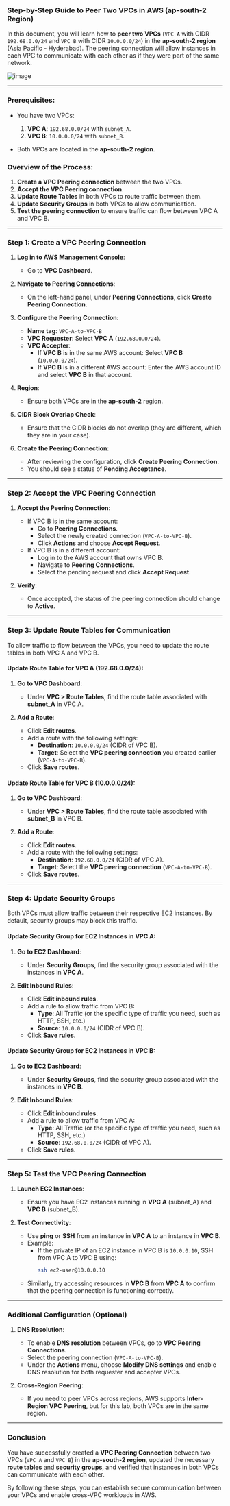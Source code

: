 ### **Step-by-Step Guide to Peer Two VPCs in AWS (ap-south-2 Region)**

In this document, you will learn how to **peer two VPCs** (`VPC A` with CIDR `192.68.0.0/24` and `VPC B` with CIDR `10.0.0.0/24`) in the **ap-south-2 region** (Asia Pacific - Hyderabad). The peering connection will allow instances in each VPC to communicate with each other as if they were part of the same network.


![image](https://github.com/user-attachments/assets/369038ba-6f9e-4a68-ac2c-34d2da82fbac)




---

### **Prerequisites:**
- You have two VPCs:
  1. **VPC A**: `192.68.0.0/24` with `subnet_A`.
  2. **VPC B**: `10.0.0.0/24` with `subnet_B`.

- Both VPCs are located in the **ap-south-2 region**.

### **Overview of the Process:**
1. **Create a VPC Peering connection** between the two VPCs.
2. **Accept the VPC Peering connection**.
3. **Update Route Tables** in both VPCs to route traffic between them.
4. **Update Security Groups** in both VPCs to allow communication.
5. **Test the peering connection** to ensure traffic can flow between VPC A and VPC B.

---

### **Step 1: Create a VPC Peering Connection**

1. **Log in to AWS Management Console**:
   - Go to **VPC Dashboard**.

2. **Navigate to Peering Connections**:
   - On the left-hand panel, under **Peering Connections**, click **Create Peering Connection**.

3. **Configure the Peering Connection**:
   - **Name tag**: `VPC-A-to-VPC-B`
   - **VPC Requester**: Select **VPC A** (`192.68.0.0/24`).
   - **VPC Accepter**:
     - If **VPC B** is in the same AWS account: Select **VPC B** (`10.0.0.0/24`).
     - If **VPC B** is in a different AWS account: Enter the AWS account ID and select **VPC B** in that account.

4. **Region**:
   - Ensure both VPCs are in the **ap-south-2** region.

5. **CIDR Block Overlap Check**:
   - Ensure that the CIDR blocks do not overlap (they are different, which they are in your case).

6. **Create the Peering Connection**:
   - After reviewing the configuration, click **Create Peering Connection**.
   - You should see a status of **Pending Acceptance**.

---

### **Step 2: Accept the VPC Peering Connection**

1. **Accept the Peering Connection**:
   - If VPC B is in the same account:
     - Go to **Peering Connections**.
     - Select the newly created connection (`VPC-A-to-VPC-B`).
     - Click **Actions** and choose **Accept Request**.
   - If VPC B is in a different account:
     - Log in to the AWS account that owns VPC B.
     - Navigate to **Peering Connections**.
     - Select the pending request and click **Accept Request**.

2. **Verify**:
   - Once accepted, the status of the peering connection should change to **Active**.

---

### **Step 3: Update Route Tables for Communication**

To allow traffic to flow between the VPCs, you need to update the route tables in both VPC A and VPC B.

#### **Update Route Table for VPC A (192.68.0.0/24)**:

1. **Go to VPC Dashboard**:
   - Under **VPC > Route Tables**, find the route table associated with **subnet_A** in VPC A.

2. **Add a Route**:
   - Click **Edit routes**.
   - Add a route with the following settings:
     - **Destination**: `10.0.0.0/24` (CIDR of VPC B).
     - **Target**: Select the **VPC peering connection** you created earlier (`VPC-A-to-VPC-B`).
   - Click **Save routes**.

#### **Update Route Table for VPC B (10.0.0.0/24)**:

1. **Go to VPC Dashboard**:
   - Under **VPC > Route Tables**, find the route table associated with **subnet_B** in VPC B.

2. **Add a Route**:
   - Click **Edit routes**.
   - Add a route with the following settings:
     - **Destination**: `192.68.0.0/24` (CIDR of VPC A).
     - **Target**: Select the **VPC peering connection** (`VPC-A-to-VPC-B`).
   - Click **Save routes**.

---

### **Step 4: Update Security Groups**

Both VPCs must allow traffic between their respective EC2 instances. By default, security groups may block this traffic.

#### **Update Security Group for EC2 Instances in VPC A**:

1. **Go to EC2 Dashboard**:
   - Under **Security Groups**, find the security group associated with the instances in **VPC A**.

2. **Edit Inbound Rules**:
   - Click **Edit inbound rules**.
   - Add a rule to allow traffic from VPC B:
     - **Type**: All Traffic (or the specific type of traffic you need, such as HTTP, SSH, etc.)
     - **Source**: `10.0.0.0/24` (CIDR of VPC B).
   - Click **Save rules**.

#### **Update Security Group for EC2 Instances in VPC B**:

1. **Go to EC2 Dashboard**:
   - Under **Security Groups**, find the security group associated with the instances in **VPC B**.

2. **Edit Inbound Rules**:
   - Click **Edit inbound rules**.
   - Add a rule to allow traffic from VPC A:
     - **Type**: All Traffic (or the specific type of traffic you need, such as HTTP, SSH, etc.)
     - **Source**: `192.68.0.0/24` (CIDR of VPC A).
   - Click **Save rules**.

---

### **Step 5: Test the VPC Peering Connection**

1. **Launch EC2 Instances**:
   - Ensure you have EC2 instances running in **VPC A** (subnet_A) and **VPC B** (subnet_B).

2. **Test Connectivity**:
   - Use **ping** or **SSH** from an instance in **VPC A** to an instance in **VPC B**.
   - Example:
     - If the private IP of an EC2 instance in VPC B is `10.0.0.10`, SSH from VPC A to VPC B using:
       ```bash
       ssh ec2-user@10.0.0.10
       ```
   - Similarly, try accessing resources in **VPC B** from **VPC A** to confirm that the peering connection is functioning correctly.

---

### **Additional Configuration (Optional)**

1. **DNS Resolution**:
   - To enable **DNS resolution** between VPCs, go to **VPC Peering Connections**.
   - Select the peering connection (`VPC-A-to-VPC-B`).
   - Under the **Actions** menu, choose **Modify DNS settings** and enable DNS resolution for both requester and accepter VPCs.

2. **Cross-Region Peering**:
   - If you need to peer VPCs across regions, AWS supports **Inter-Region VPC Peering**, but for this lab, both VPCs are in the same region.

---

### **Conclusion**

You have successfully created a **VPC Peering Connection** between two VPCs (`VPC A` and `VPC B`) in the **ap-south-2 region**, updated the necessary **route tables** and **security groups**, and verified that instances in both VPCs can communicate with each other.

By following these steps, you can establish secure communication between your VPCs and enable cross-VPC workloads in AWS.
